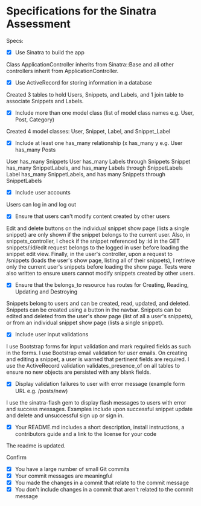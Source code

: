 # Specifications for the Sinatra Assessment

Specs:

- [X] Use Sinatra to build the app

Class ApplicationController inherits from Sinatra::Base and all other controllers inherit from ApplicationController.
- [X] Use ActiveRecord for storing information in a database

Created 3 tables to hold Users, Snippets, and Labels, and 1 join table to associate Snippets and Labels.
- [X] Include more than one model class (list of model class names e.g. User, Post, Category)

Created 4 model classes: User, Snippet, Label, and Snippet_Label
- [X] Include at least one has_many relationship (x has_many y e.g. User has_many Posts

User has_many Snippets
User has_many Labels through Snippets
Snippet has_many SnippetLabels, and has_many Labels through SnippetLabels
Label has_many SnippetLabels, and has many Snippets through SnippetLabels
- [X] Include user accounts

Users can log in and log out
- [X] Ensure that users can't modify content created by other users

Edit and delete buttons on the individual snippet show page (lists a single snippet) are only shown if the snippet belongs to the current user. Also, in snippets_controller, I check if the snippet referenced by :id in the GET snippets/:id/edit request belongs to the logged in user before loading the snippet edit view. Finally, in the user's controller, upon a request to /snippets (loads the user's show page, listing all of their snippets), I retrieve only the current user's snippets before loading the show page. Tests were also written to ensure users cannot modify snippets created by other users.

- [X] Ensure that the belongs_to resource has routes for
Creating, Reading, Updating and Destroying

Snippets belong to users and can be created, read, updated, and deleted. Snippets can be created using a button in the navbar. Snippets can be edited and deleted from the user's show page (list of all a user's snippets), or from an individual snippet show page (lists a single snippet).
- [X] Include user input validations

I use Bootstrap forms for input validation and mark required fields as such in the forms. I use Bootstrap email validation for user emails. On creating and editing a snippet, a user is warned that pertinent fields are required. I use the ActiveRecord validation validates_presence_of on all tables to ensure no new objects are persisted with any blank fields.
- [X] Display validation failures to user with error message (example form URL e.g. /posts/new)

I use the sinatra-flash gem to display flash messages to users with error and success messages. Examples include upon successful snippet update and delete and unsuccessful sign up or sign in.
- [X] Your README.md includes a short description, install instructions, a contributors guide and a link to the license for your code

The readme is updated.

Confirm
- [X] You have a large number of small Git commits
- [X] Your commit messages are meaningful
- [X] You made the changes in a commit that relate to the commit message
- [X] You don't include changes in a commit that aren't related to the commit message
